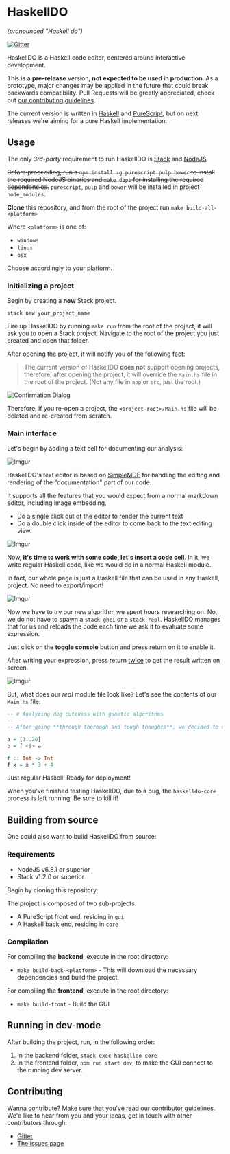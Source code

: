 # HaskellDO
*(pronounced "Haskell do")*

[![Gitter](https://badges.gitter.im/theam/haskell-do.svg)](https://gitter.im/theam/haskell-do?utm_source=badge&utm_medium=badge&utm_campaign=pr-badge)

HaskellDO is a Haskell code editor, centered around interactive development.

This is a **pre-release** version, **not expected to be used in production**. As a
prototype, major changes may be applied in the future that could break backwards
compatibility. Pull Requests will be greatly appreciated, check out [our contributing guidelines](CONTRIBUTING.md).

The current version is written in [Haskell](https://www.haskell.org/) and
[PureScript](http://www.purescript.org/), but on next releases we're aiming for
a pure Haskell implementation.

## Usage

The only *3rd-party* requirement to run HaskellDO is [Stack](http://haskellstack.org/) and [NodeJS](https://nodejs.org/).

~~Before proceeding, run a `npm install -g purescript pulp bower` to install the required NodeJS binaries and `make deps` for installing
the required dependencies.~~
`purescript`, `pulp` and `bower` will be installed in project `node_modules`.


**Clone** this repository, and from the root of the project run `make build-all-<platform>`

Where `<platform>` is one of:

- `windows`
- `linux`
- `osx`

Choose accordingly to your platform.

### Initializing a project
Begin by creating a **new** Stack project.

`stack new your_project_name`

Fire up HaskellDO by running `make run` from the root of the project,
it will ask you to open a Stack project.
Navigate to the root of the project you just created and open that
folder.

After opening the project, it will notify you of the following fact:

> The current version of HaskellDO **does not** support opening projects,
  therefore, after opening the project, it will override the `Main.hs`
  file in the root of the project. (Not any file in `app` or `src`, just
  the root.)

![Confirmation Dialog](http://imgur.com/DgspZip.jpg)

Therefore, if you re-open a project, the `<project-root>/Main.hs` file will
be deleted and re-created from scratch.

### Main interface
Let's begin by adding a text cell for documenting our analysis:

![Imgur](http://i.imgur.com/QAVI2WC.gif)

HaskellDO's text editor is based on [SimpleMDE](https://simplemde.com/) for
handling the editing and rendering of the "documentation" part of our code.

It supports all the features that you would expect from a normal markdown
editor, including image embedding.

- Do a single click out of the editor to render the current text
- Do a double click inside of the editor to come back to the text editing
  view.

![Imgur](http://i.imgur.com/ElGTVLK.gif)

Now, **it's time to work with some code, let's insert a code cell**.
In it, we write regular Haskell code, like we would do in a normal Haskell
module.

In fact, our whole page is just a Haskell file that can be used in any
Haskell, project. No need to export/import!

![Imgur](http://i.imgur.com/8jVxh6A.gif)

Now we have to try our new algorithm we spent hours researching on.
No, we do not have to spawn a `stack ghci` or a `stack repl`. HaskellDO
manages that for us and reloads the code each time we ask it to evaluate
some expression.

Just click on the **toggle console** button and press return on it to
enable it.

After writing your expression, press return [twice](https://github.com/theam/haskell-do/issues/1)
to get the result written on screen.

![Imgur](http://i.imgur.com/jgZQAvu.gif)

But, what does our *real* module file look like? Let's see the contents
of our `Main.hs` file:

```haskell
-- # Analyzing dog cuteness with genetic algorithms
--
-- After going **through thorough and tough thoughts**, we decided to use a simple example.

a = [1..20]
b = f <$> a

f :: Int -> Int
f x = x * 3 + 4
```

Just regular Haskell! Ready for deployment!

When you've finished testing HaskellDO, due to a bug, the `haskelldo-core`
process is left running. Be sure to kill it!

## Building from source


One could also want to build HaskellDO from source:
### Requirements

- NodeJS v6.8.1 or superior
- Stack v1.2.0 or superior

Begin by cloning this repository.

The project is composed of two sub-projects:

- A PureScript front end, residing in `gui`
- A Haskell back end, residing in `core`

### Compilation
For compiling the **backend**, execute in the root directory:

- `make build-back-<platform>` - This will download the necessary dependencies and build the project.

For compiling the **frontend**, execute in the root directory:

- `make build-front` - Build the GUI

## Running in dev-mode

After building the project, run, in the following order:

1. In the backend folder, `stack exec haskelldo-core`
2. In the frontend folder, `npm run start dev`, to make the GUI connect to the running
   dev server.

## Contributing

Wanna contribute? Make sure that you've read our [contributor guidelines](https://github.com/theam/haskell-do/blob/master/CONTRIBUTING.md).
We'd like to hear from you and your ideas, get in touch with other contributors through:

- [Gitter](https://gitter.im/theam/haskell-do)
- [The issues page](https://github.com/theam/haskell-do/blob/master/CONTRIBUTING.md)
